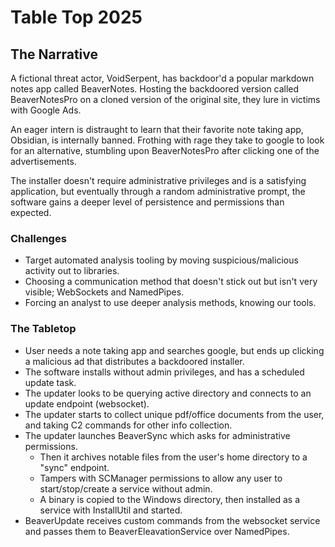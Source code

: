 # Table Top 2025


## The Narrative
A fictional threat actor, VoidSerpent, has backdoor'd a popular markdown notes app called BeaverNotes. Hosting the backdoored
version called BeaverNotesPro on a cloned version of the original site, they lure in victims with Google Ads.

An eager intern is distraught to learn that their favorite note taking app, Obsidian, is internally banned. Frothing with rage
they take to google to look for an alternative, stumbling upon BeaverNotesPro after clicking one of the advertisements.

The installer doesn't require administrative privileges and is a satisfying application, but eventually through a random administrative
prompt, the software gains a deeper level of persistence and permissions than expected.

### Challenges
  * Target automated analysis tooling by moving suspicious/malicious activity out to libraries.
  * Choosing a communication method that doesn't stick out but isn't very visible; WebSockets and NamedPipes.
  * Forcing an analyst to use deeper analysis methods, knowing our tools.

### The Tabletop
  * User needs a note taking app and searches google, but ends up clicking a malicious ad that distributes a backdoored installer.
  * The software installs without admin privileges, and has a scheduled update task.
  * The updater looks to be querying active directory and connects to an update endpoint (websocket).
  * The updater starts to collect unique pdf/office documents from the user, and taking C2 commands for other info collection.
  * The updater launches BeaverSync which asks for administrative permissions.
    * Then it archives notable files from the user's home directory to a "sync" endpoint.
    * Tampers with SCManager permissions to allow any user to start/stop/create a service without admin.
    * A binary is copied to the Windows directory, then installed as a service with InstallUtil and started.
  * BeaverUpdate receives custom commands from the websocket service and passes them to BeaverEleavationService over NamedPipes.